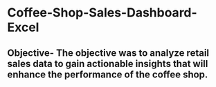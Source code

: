 # Coffee-Shop-Sales-Dashboard-Excel

## Objective- The objective was to analyze retail sales data to gain actionable insights that will enhance the performance of the coffee shop.

